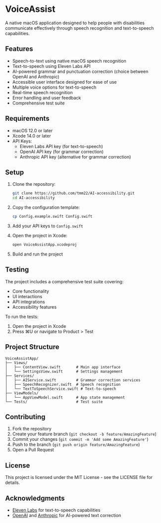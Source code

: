# VoiceAssist

A native macOS application designed to help people with disabilities communicate effectively through speech recognition and text-to-speech capabilities.

## Features

- Speech-to-text using native macOS speech recognition
- Text-to-speech using Eleven Labs API
- AI-powered grammar and punctuation correction (choice between OpenAI and Anthropic)
- Accessible user interface designed for ease of use
- Multiple voice options for text-to-speech
- Real-time speech recognition
- Error handling and user feedback
- Comprehensive test suite

## Requirements

- macOS 12.0 or later
- Xcode 14.0 or later
- API Keys:
  - Eleven Labs API key (for text-to-speech)
  - OpenAI API key (for grammar correction)
  - Anthropic API key (alternative for grammar correction)

## Setup

1. Clone the repository:
   ```bash
   git clone https://github.com/tmm22/AI-accessibility.git
   cd AI-accessibility
   ```

2. Copy the configuration template:
   ```bash
   cp Config.example.swift Config.swift
   ```

3. Add your API keys to `Config.swift`

4. Open the project in Xcode:
   ```bash
   open VoiceAssistApp.xcodeproj
   ```

5. Build and run the project

## Testing

The project includes a comprehensive test suite covering:
- Core functionality
- UI interactions
- API integrations
- Accessibility features

To run the tests:
1. Open the project in Xcode
2. Press ⌘U or navigate to Product > Test

## Project Structure

```
VoiceAssistApp/
├── Views/
│   ├── ContentView.swift       # Main app interface
│   └── SettingsView.swift      # Settings management
├── Services/
│   ├── AIService.swift         # Grammar correction services
│   ├── SpeechRecognizer.swift  # Speech recognition
│   └── TextToSpeechService.swift # Text-to-speech
├── ViewModels/
│   └── AppViewModel.swift      # App state management
└── Tests/                      # Test suite
```

## Contributing

1. Fork the repository
2. Create your feature branch (`git checkout -b feature/AmazingFeature`)
3. Commit your changes (`git commit -m 'Add some AmazingFeature'`)
4. Push to the branch (`git push origin feature/AmazingFeature`)
5. Open a Pull Request

## License

This project is licensed under the MIT License - see the LICENSE file for details.

## Acknowledgments

- [Eleven Labs](https://elevenlabs.io/) for text-to-speech capabilities
- [OpenAI](https://openai.com/) and [Anthropic](https://www.anthropic.com/) for AI-powered text correction
